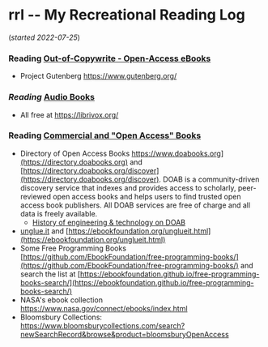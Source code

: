 # rrl -- My Recreational Reading Log
(*started 2022-07-25*)  

### Reading [Out-of-Copywrite - Open-Access eBooks](https://github.com/mccright/rrl/tree/main/OpenSourceTexts)  
  * Project Gutenberg  https://www.gutenberg.org/  

### *Reading* [Audio Books](https://github.com/mccright/rrl/tree/main/AudioBooks)  
  * All free at https://librivox.org/  

### Reading [Commercial and "Open Access" Books](https://github.com/mccright/rrl/tree/main/Books)  
  * Directory of Open Access Books https://www.doabooks.org](https://directory.doabooks.org) and [https://directory.doabooks.org/discover](https://directory.doabooks.org/discover).  DOAB is a community-driven discovery service that indexes and provides access to scholarly, peer-reviewed open access books and helps users to find trusted open access book publishers. All DOAB services are free of charge and all data is freely available.  
    * [History of engineering & technology on DOAB](https://directory.doabooks.org/discover?query=history&filtertype=classification_text&filter_relational_operator=equals&filter=History+of+engineering+%26+technology)  
  * [unglue.it](https://unglue.it/) and [https://ebookfoundation.org/unglueit.html](https://ebookfoundation.org/unglueit.html)  
  * Some Free Programming Books [https://github.com/EbookFoundation/free-programming-books/](https://github.com/EbookFoundation/free-programming-books/) and search the list at [https://ebookfoundation.github.io/free-programming-books-search/](https://ebookfoundation.github.io/free-programming-books-search/)  
  * NASA's ebook collection https://www.nasa.gov/connect/ebooks/index.html
  * Bloomsbury Collections: https://www.bloomsburycollections.com/search?newSearchRecord&browse&product=bloomsburyOpenAccess  

